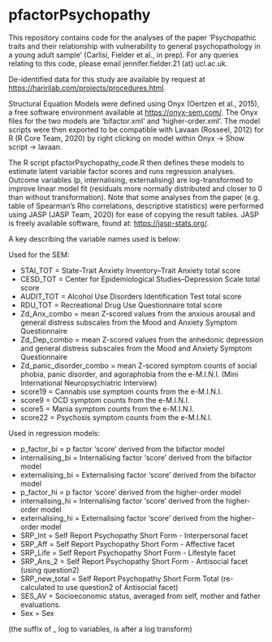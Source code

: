 # pfactorPsychopathy
This repository contains code for the analyses of the paper ‘Psychopathic traits and their relationship with vulnerability to general psychopathology in a young adult sample’ (Carlisi, Fielder et al., in prep). For any queries relating to this code, please email jennifer.fielder.21 (at) ucl.ac.uk.

De-identified data for this study are available by request at https://haririlab.com/projects/procedures.html.

Structural Equation Models were defined using Onyx (Oertzen et al., 2015), a free software environment available at https://onyx-sem.com/. The Onyx files for the two models are ‘bifactor.xml’ and ‘higher-order.xml’. The model scripts were then exported to be compatible with Lavaan (Rosseel, 2012) for R (R Core Team, 2020) by right clicking on model within Onyx -> Show script -> lavaan. 

The R script pfactorPsychopathy_code.R then defines these models to estimate latent variable factor scores and runs regression analyses. Outcome variables (p, internalising, externalising) are log-transformed to improve linear model fit (residuals more normally distributed and closer to 0 than without transformation). Note that some analyses from the paper (e.g. table of Spearman’s Rho correlations, descriptive statistics) were performed using JASP (JASP Team, 2020) for ease of copying the result tables. JASP is freely available software, found at: https://jasp-stats.org/. 

A key describing the variable names used is below:

Used for the SEM:
- STAI_TOT = State-Trait Anxiety Inventory–Trait Anxiety total score
- CESD_TOT = Center for Epidemiological Studies–Depression Scale total score
- AUDIT_TOT = Alcohol Use Disorders Identification Test total score
- RDU_TOT = Recreational Drug Use Questionnaire total score
- Zd_Anx_combo = mean Z-scored values from the anxious arousal and general distress subscales from the Mood and Anxiety Symptom Questionnaire 
- Zd_Dep_combo = mean Z-scored values from the anhedonic depression and general distress subscales from the Mood and Anxiety Symptom Questionnaire
- Zd_panic_disorder_combo = mean Z-scored symptom counts of social phobia, panic disorder, and agoraphobia from the e-M.I.N.I. (Mini International Neuropsychiatric Interview)
- score19 = Cannabis use symptom counts from the e-M.I.N.I.
- score9 = OCD symptom counts from the e-M.I.N.I.
- score5 = Mania symptom counts from the e-M.I.N.I.
- score22 = Psychosis symptom counts from the e-M.I.N.I.

Used in regression models:
- p_factor_bi = p factor ‘score’ derived from the bifactor model
- internalising_bi = Internalising factor ‘score’ derived from the bifactor model
- externalising_bi = Externalising factor ‘score’ derived from the bifactor model
- p_factor_hi = p factor ‘score’ derived from the higher-order model
- internalising_hi = Internalising factor ‘score’ derived from the higher-order model
- externalising_hi = Externalising factor ‘score’ derived from the higher-order model
- SRP_Int = Self Report Psychopathy Short Form - Interpersonal facet
- SRP_Aff = Self Report Psychopathy Short Form - Affective facet
- SRP_Life = Self Report Psychopathy Short Form - Lifestyle facet
- SRP_Ans_2 = Self Report Psychopathy Short Form - Antisocial facet (using question2)
- SRP_new_total = Self Report Psychopathy Short Form Total (re-calculated to use question2 of Antisocial facet)
- SES_AV = Socioeconomic status, averaged from self, mother and father evaluations.
- Sex = Sex

(the suffix of _ log to variables, is after a log transform)
